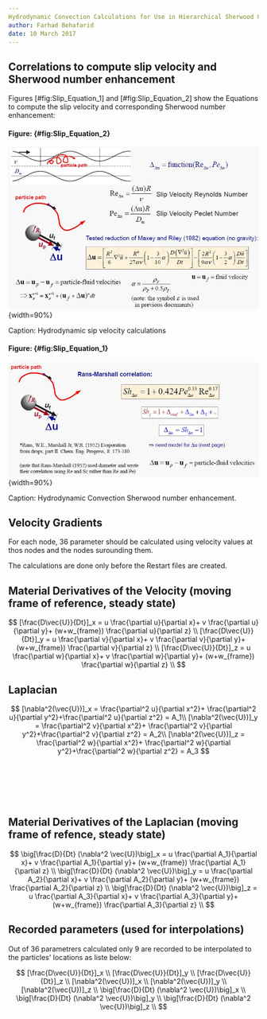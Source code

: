 ```yaml
---
Hydrodynamic Convection Calculations for Use in Hierarchical Sherwood Correlations
author: Farhad Behafarid
date: 10 March 2017
---
```


## Correlations to compute slip velocity and Sherwood number enhancement

Figures [#fig:Slip_Equation_1] and  [#fig:Slip_Equation_2] show the Equations to compute the slip velocity and corresponding  Sherwood number enhancement:


#### Figure: {#fig:Slip_Equation_2}

![](./Figures/Slip_Equation_2.JPG){width=90%}

Caption: Hydrodynamic sip velocity calculations

#### Figure: {#fig:Slip_Equation_1}

![](./Figures/Slip_Equation_1.JPG){width=90%}

Caption: Hydrodynamic Convection Sherwood number enhancement.

## Velocity Gradients

For each node, 36 parameter should be calculated using velocity values at thos nodes and the nodes surounding them.

The calculations are done only before the Restart files are created.



## Material Derivatives of the Velocity (moving frame of reference, steady state)

~~~math

[\frac{D\vec{U}}{Dt}]_x = u \frac{\partial u}{\partial x}+ v  \frac{\partial u}{\partial y}+ (w+w_{frame}) \frac{\partial u}{\partial z} \\
[\frac{D\vec{U}}{Dt}]_y = u \frac{\partial v}{\partial x}+ v  \frac{\partial v}{\partial y}+ (w+w_{frame}) \frac{\partial v}{\partial z} \\
[\frac{D\vec{U}}{Dt}]_z = u \frac{\partial w}{\partial x}+ v  \frac{\partial w}{\partial y}+ (w+w_{frame}) \frac{\partial w}{\partial z} \\

~~~



## Laplacian

~~~math

[\nabla^2(\vec{U})]_x = \frac{\partial^2 u}{\partial x^2}+ \frac{\partial^2 u}{\partial y^2}+\frac{\partial^2 u}{\partial z^2} = A_1\\

[\nabla^2(\vec{U})]_y = \frac{\partial^2 v}{\partial x^2}+ \frac{\partial^2 v}{\partial y^2}+\frac{\partial^2 v}{\partial z^2} = A_2\\ 

[\nabla^2(\vec{U})]_z = \frac{\partial^2 w}{\partial x^2}+ \frac{\partial^2 w}{\partial y^2}+\frac{\partial^2 w}{\partial z^2} = A_3 
~~~

&nbsp;

&nbsp;

&nbsp;

## Material Derivatives of the Laplacian (moving frame of refence, steady state)

~~~math

\big[\frac{D}{Dt} (\nabla^2 \vec{U})\big]_x = u \frac{\partial A_1}{\partial x}+ v  \frac{\partial A_1}{\partial y}+ (w+w_{frame}) \frac{\partial A_1}{\partial z} \\
\big[\frac{D}{Dt} (\nabla^2 \vec{U})\big]_y = u \frac{\partial A_2}{\partial x}+ v  \frac{\partial A_2}{\partial y}+ (w+w_{frame}) \frac{\partial A_2}{\partial z} \\
\big[\frac{D}{Dt} (\nabla^2 \vec{U})\big]_z = u \frac{\partial A_3}{\partial x}+ v  \frac{\partial A_3}{\partial y}+ (w+w_{frame}) \frac{\partial A_3}{\partial z} \\

~~~

## Recorded parameters (used for interpolations)

Out of 36 parametrers calculated only 9 are recorded to be interpolated to the particles' locations as liste below:

~~~math

[\frac{D\vec{U}}{Dt}]_x  \\
[\frac{D\vec{U}}{Dt}]_y  \\
[\frac{D\vec{U}}{Dt}]_z  \\ 
[\nabla^2(\vec{U})]_x    \\
[\nabla^2(\vec{U})]_y    \\
[\nabla^2(\vec{U})]_z    \\
\big[\frac{D}{Dt} (\nabla^2 \vec{U})\big]_x \\
\big[\frac{D}{Dt} (\nabla^2 \vec{U})\big]_y \\
\big[\frac{D}{Dt} (\nabla^2 \vec{U})\big]_z \\

~~~



